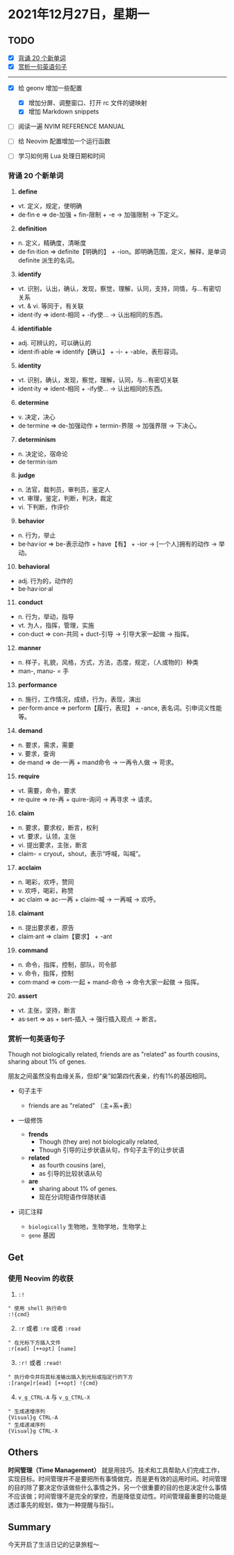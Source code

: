 # 2021年12月27日，星期一
## TODO

- [x] [背诵 20 个新单词](#背诵-20-个新单词)
- [x] [赏析一句英语句子](#赏析一句英语句子)
--------
- [x] 给 geonv 增加一些配置
  - [x] 增加分屏、调整窗口、打开 rc 文件的键映射
  - [x] 增加 Markdown snippets
- [ ] 阅读一遍 NVIM REFERENCE MANUAL
- [ ] 给 Neovim 配置增加一个运行函数
- [ ] 学习如何用 Lua 处理日期和时间


### 背诵 20 个新单词

1. **define**
  - vt. 定义，规定，使明确
  - de·fin·e => de-加强 + fin-限制 + -e → 加强限制 → 下定义。

2. **definition**
  - n. 定义，精确度，清晰度
  - de·fin·ition => definite【明确的】 + -ion。即明确范围，定义，解释，是单词 definite 派生的名词。

3. **identify**
  - vt. 识别，认出，确认，发现，察觉，理解，认同，支持，同情，与...有密切关系
  - vt. & vi. 等同于，有关联
  - ident·ify => ident-相同 + -ify使... → 认出相同的东西。

4. **identifiable**
  - adj. 可辨认的，可以确认的
  - ident·ifi·able => identify【确认】 + -i- + -able，表形容词。

5. **identity**
  - vt. 识别，确认，发现，察觉，理解，认同，与...有密切关联
  - ident·ity => ident-相同 + -ify使... → 认出相同的东西。

6. **determine**
  - v. 决定，决心
  - de·termine => de-加强动作 + termin-界限 → 加强界限 → 下决心。

7. **determinism**
  - n. 决定论，宿命论
  - de·termin·ism

8. **judge**
  - n. 法官，裁判员，审判员，鉴定人
  - vt. 审理，鉴定，判断，判决，裁定
  - vi. 下判断，作评价

9. **behavior**
  - n. 行为，举止
  - be·hav·ior => be-表示动作 + have【有】 + -ior → [一个人]拥有的动作 → 举动。

10. **behavioral**
  - adj. 行为的，动作的
  - be·hav·ior·al

11. **conduct**
  - n. 行为，举动，指导
  - vt. 为人，指挥，管理，实施
  - con·duct => con-共同 + duct-引导 → 引导大家一起做 → 指挥。

12. **manner**
  - n. 样子，礼貌，风格，方式，方法，态度，规定，（人或物的）种类
  - man-, manu- = 手

13. **performance**
  - n. 施行，工作情况，成绩，行为，表现，演出
  - per·form·ance => perform【履行，表现】 + -ance, 表名词。引申词义性能等。

14. **demand**
  - n. 要求，需求，需要
  - v. 要求，查询
  - de·mand => de-一再 + mand命令 → 一再令人做 → 苛求。

15. **require**
  - vt. 需要，命令，要求
  - re·quire => re-再 + quire-询问 → 再寻求 → 请求。

16. **claim**
  - n. 要求，要求权，断言，权利
  - vt. 要求，认领，主张
  - vi. 提出要求，主张，断言
  - claim- = cryout，shout，表示“呼喊，叫喊”。

17. **acclaim**
  - n. 喝彩，欢呼，赞同
  - v. 欢呼，喝彩，称赞
  - ac·claim => ac-一再 + claim-喊 → 一再喊 → 欢呼。

18. **claimant**
  - n. 提出要求者，原告
  - claim·ant => claim【要求】 + -ant

19. **command**
  - n. 命令，指挥，控制，部队，司令部
  - v. 命令，指挥，控制
  - com·mand => com-一起 + mand-命令 → 命令大家一起做 → 指挥。

20. **assert**
  - vt. 主张，坚持，断言
  - as·sert => as + sert-插入 → 强行插入观点 → 断言。


### 赏析一句英语句子

Though not biologically related, friends are as "related" as fourth cousins, sharing about 1% of genes.

朋友之间虽然没有血缘关系，但却“亲”如第四代表亲，约有1%的基因相同。

- 句子主干
  - friends are as "related" （主+系+表）

- 一级修饰
  - **frends**
    - Though (they are) not biologically related,
    - Though 引导的让步状语从句，作句子主干的让步状语
  - **related**
    - as fourth cousins (are),
    - as 引导的比较状语从句
  - **are**
    - sharing about 1% of genes.
    - 现在分词短语作伴随状语

- 词汇注释
  - `biologically` 生物地，生物学地，生物学上
  - `gene` 基因


## Get
### 使用 Neovim 的收获

1. `:!`
  ```vim
  " 使用 shell 执行命令
  :!{cmd}
  ```

2. `:r` 或者 `:re` 或者 `:read`
  ```vim
  " 在光标下方插入文件
  :r[ead] [++opt] [name]
  ```
  
3. `:r!` 或者 `:read!`
  ```vim
  " 执行命令并将其标准输出插入到光标或指定行的下方
  :[range]r[ead] [++opt] !{cmd}
  ```

4. `v_g_CTRL-A` 与 `v_g_CTRL-X`
  ```vim
  " 生成递增序列
  {Visual}g CTRL-A
  " 生成递减序列
  {Visual}g CTRL-X
  ```


## Others

**时间管理（Time Management）** 就是用技巧、技术和工具帮助人们完成工作，实现目标。时间管理并不是要把所有事情做完，而是更有效的运用时间。时间管理的目的除了要决定你该做些什么事情之外，另一个很重要的目的也是决定什么事情不应该做；时间管理不是完全的掌控，而是降低变动性。时间管理最重要的功能是透过事先的规划，做为一种提醒与指引。


## Summary

今天开启了生活日记的记录旅程～
